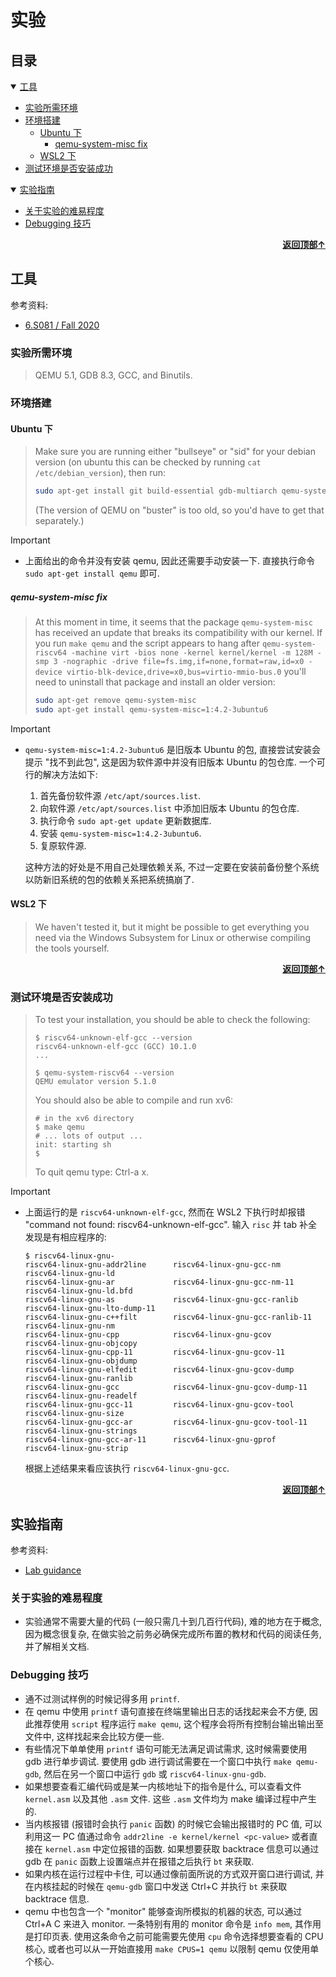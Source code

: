 # 实验

## <a id="toc"></a>目录

<details open="open"><summary><a href="#1">工具</a></summary>

- <a href="#1.1">实验所需环境</a>
- <a href="#1.2">环境搭建</a>
  - <a href="#1.2.1">Ubuntu 下</a>
    - <a href="#1.2.1.1">qemu-system-misc fix</a>
  - <a href="#1.2.2">WSL2 下</a>
- <a href="#1.3">测试环境是否安装成功</a>

</details>
<details open="open"><summary><a href="#2">实验指南</a></summary>

- <a href="#2.1">关于实验的难易程度</a>
- <a href="#2.2">Debugging 技巧</a>

</details>

<div align="right"><b><a href="#toc">返回顶部↑</a></b></div>

## <a id="1"></a>工具

参考资料:

- [6.S081 / Fall 2020](https://pdos.csail.mit.edu/6.1810/2020/tools.html)

### <a id="1.1"></a>实验所需环境

> QEMU 5.1, GDB 8.3, GCC, and Binutils.

### <a id="1.2"></a>环境搭建

#### <a id="1.2.1"></a>Ubuntu 下

> Make sure you are running either "bullseye" or "sid" for your debian version (on ubuntu this can be checked by running `cat /etc/debian_version`), then run:
>
> ```bash
> sudo apt-get install git build-essential gdb-multiarch qemu-system-misc gcc-riscv64-linux-gnu binutils-riscv64-linux-gnu
> ```
>
> (The version of QEMU on "buster" is too old, so you'd have to get that separately.)

> [!IMPORTANT]
>
> - 上面给出的命令并没有安装 qemu, 因此还需要手动安装一下. 直接执行命令 `sudo apt-get install qemu` 即可.

##### <a id="1.2.1.1"></a>qemu-system-misc fix

> At this moment in time, it seems that the package `qemu-system-misc` has received an update that breaks its compatibility with our kernel. If you run `make qemu` and the script appears to hang after
> `qemu-system-riscv64 -machine virt -bios none -kernel kernel/kernel -m 128M -smp 3 -nographic -drive file=fs.img,if=none,format=raw,id=x0 -device virtio-blk-device,drive=x0,bus=virtio-mmio-bus.0`
> you'll need to uninstall that package and install an older version:
>
> ```bash
> sudo apt-get remove qemu-system-misc
> sudo apt-get install qemu-system-misc=1:4.2-3ubuntu6
> ```

> [!IMPORTANT]
>
> - `qemu-system-misc=1:4.2-3ubuntu6` 是旧版本 Ubuntu 的包, 直接尝试安装会提示 "找不到此包", 这是因为软件源中并没有旧版本 Ubuntu 的包仓库. 一个可行的解决方法如下:
>   1. 首先备份软件源 `/etc/apt/sources.list`.
>   1. 向软件源 `/etc/apt/sources.list` 中添加旧版本 Ubuntu 的包仓库.
>   1. 执行命令 `sudo apt-get update` 更新数据库.
>   1. 安装 `qemu-system-misc=1:4.2-3ubuntu6`.
>   1. 复原软件源.
>
>   这种方法的好处是不用自己处理依赖关系, 不过一定要在安装前备份整个系统以防新旧系统的包的依赖关系把系统搞崩了.

#### <a id="1.2.2"></a>WSL2 下

> We haven't tested it, but it might be possible to get everything you need via the Windows Subsystem for Linux or otherwise compiling the tools yourself.

<div align="right"><b><a href="#toc">返回顶部↑</a></b></div>

### <a id="1.3"></a>测试环境是否安装成功

> To test your installation, you should be able to check the following:
>
> ```text
> $ riscv64-unknown-elf-gcc --version
> riscv64-unknown-elf-gcc (GCC) 10.1.0
> ...
>
> $ qemu-system-riscv64 --version
> QEMU emulator version 5.1.0
> ```
>
> You should also be able to compile and run xv6:
>
> ```text
> # in the xv6 directory
> $ make qemu
> # ... lots of output ...
> init: starting sh
> $
> ```
>
> To quit qemu type: Ctrl-a x.

> [!IMPORTANT]
>
> - 上面运行的是 `riscv64-unknown-elf-gcc`, 然而在 WSL2 下执行时却报错 "command not found: riscv64-unknown-elf-gcc". 输入 `risc` 并 tab 补全发现是有相应程序的:
>
>   ```text
>   $ riscv64-linux-gnu-                                                            
>   riscv64-linux-gnu-addr2line      riscv64-linux-gnu-gcc-nm         riscv64-linux-gnu-ld
>   riscv64-linux-gnu-ar             riscv64-linux-gnu-gcc-nm-11      riscv64-linux-gnu-ld.bfd
>   riscv64-linux-gnu-as             riscv64-linux-gnu-gcc-ranlib     riscv64-linux-gnu-lto-dump-11
>   riscv64-linux-gnu-c++filt        riscv64-linux-gnu-gcc-ranlib-11  riscv64-linux-gnu-nm
>   riscv64-linux-gnu-cpp            riscv64-linux-gnu-gcov           riscv64-linux-gnu-objcopy
>   riscv64-linux-gnu-cpp-11         riscv64-linux-gnu-gcov-11        riscv64-linux-gnu-objdump
>   riscv64-linux-gnu-elfedit        riscv64-linux-gnu-gcov-dump      riscv64-linux-gnu-ranlib
>   riscv64-linux-gnu-gcc            riscv64-linux-gnu-gcov-dump-11   riscv64-linux-gnu-readelf
>   riscv64-linux-gnu-gcc-11         riscv64-linux-gnu-gcov-tool      riscv64-linux-gnu-size
>   riscv64-linux-gnu-gcc-ar         riscv64-linux-gnu-gcov-tool-11   riscv64-linux-gnu-strings
>   riscv64-linux-gnu-gcc-ar-11      riscv64-linux-gnu-gprof          riscv64-linux-gnu-strip
>   ```
> 
>   根据上述结果来看应该执行 `riscv64-linux-gnu-gcc`.

<div align="right"><b><a href="#toc">返回顶部↑</a></b></div>

## <a id="2"></a>实验指南

参考资料:

- [Lab guidance](https://pdos.csail.mit.edu/6.1810/2020/labs/guidance.html)

### <a id="2.1"></a>关于实验的难易程度

- 实验通常不需要大量的代码 (一般只需几十到几百行代码), 难的地方在于概念, 因为概念很复杂, 在做实验之前务必确保完成所布置的教材和代码的阅读任务, 并了解相关文档.

### <a id="2.2"></a>Debugging 技巧

- 通不过测试样例的时候记得多用 `printf`.
- 在 qemu 中使用 `printf` 语句直接在终端里输出日志的话找起来会不方便, 因此推荐使用 `script` 程序运行 `make qemu`, 这个程序会将所有控制台输出输出至文件中, 这样找起来会比较方便一些.
- 有些情况下单单使用 `printf` 语句可能无法满足调试需求, 这时候需要使用 gdb 进行单步调试. 要使用 gdb 进行调试需要在一个窗口中执行 `make qemu-gdb`, 然后在另一个窗口中运行 `gdb` 或 `riscv64-linux-gnu-gdb`.
- 如果想要查看汇编代码或是某一内核地址下的指令是什么, 可以查看文件 `kernel.asm` 以及其他 `.asm` 文件. 这些 `.asm` 文件均为 make 编译过程中产生的.
- 当内核报错 (报错时会执行 `panic` 函数) 的时候它会输出报错时的 PC 值, 可以利用这一 PC 值通过命令 `addr2line -e kernel/kernel <pc-value>` 或者直接在 `kernel.asm` 中定位报错的函数. 如果想要获取 backtrace 信息可以通过 gdb 在 `panic` 函数上设置端点并在报错之后执行 `bt` 来获取.
- 如果内核在运行过程中卡住, 可以通过像前面所说的方式双开窗口进行调试, 并在内核挂起的时候在 `qemu-gdb` 窗口中发送 Ctrl+C 并执行 `bt` 来获取 backtrace 信息.
- qemu 中也包含一个 "monitor" 能够查询所模拟的机器的状态, 可以通过 Ctrl+A C 来进入 monitor. 一条特别有用的 monitor 命令是 `info mem`, 其作用是打印页表. 使用这条命令之前可能需要先使用 `cpu` 命令选择想要查看的 CPU 核心, 或者也可以从一开始直接用 `make CPUS=1 qemu` 以限制 qemu 仅使用单个核心.
